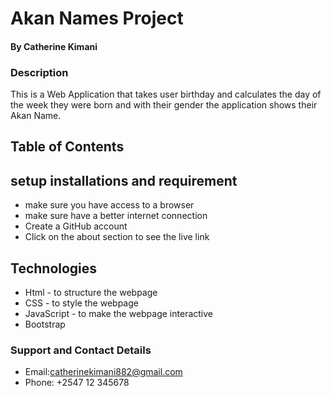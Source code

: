 # Akan Names Project

#### By Catherine Kimani

### Description
This is a Web Application that takes user birthday and  calculates the day of the week they were born and with their gender the application shows their Akan Name.

## Table of Contents

## setup installations and requirement
* make sure you have access to a browser
* make sure have a better internet connection
* Create a GitHub account
* Click on the about section to see the live link

## Technologies
* Html - to structure the webpage
* CSS - to style the webpage
* JavaScript - to make the webpage interactive
* Bootstrap

### Support and Contact Details
* Email:catherinekimani882@gmail.com
* Phone: +2547 12 345678